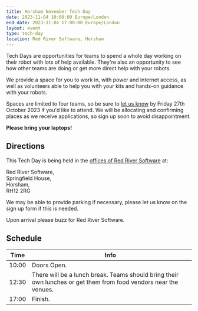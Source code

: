 ```yaml
---
title: Horsham November Tech Day
date: 2023-11-04 10:00:00 Europe/London
end_date: 2023-11-04 17:00:00 Europe/London
layout: event
type: tech-day
location: Red River Software, Horsham
---
```


Tech Days are opportunities for teams to spend a whole day working on their
robot with lots of help available. They're also an opportunity to see how other
teams are doing or get more direct help with your robots.

We provide a space for you to work in, with power and internet access, as well
as volunteers able to help you with your kits and hands-on guidance with your
robots.

Spaces are limited to four teams, so be sure to [let us know][tech-day-signup]
by Friday 27th October 2023 if you'd like to attend. We will be allocating and
confirming places as we receive applications, so sign up soon to avoid
disappointment.

**Please bring your laptops!**

## Directions

This Tech Day is being held in the [offices of Red River Software][venue-map]
at:

Red River Software,<br>
Springfield House,<br>
Horsham,<br>
RH12 2RG

We may be able to provide parking if necessary, please let us know on the sign up form if this is needed.

Upon arrival please buzz for Red River Software.

## Schedule

| Time  | Info |
|-------|------|
| 10:00 | Doors Open. |
| 12:30 | There will be a lunch break. Teams should bring their own lunches or get them from food vendors near the venues. |
| 17:00 | Finish. |

[venue-map]: https://goo.gl/maps/ci33utzx4iQhm5bR7
[tech-day-signup]: https://forms.gle/orwWr8DBkMg2CVTf9
